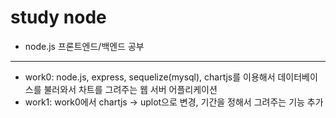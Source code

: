# study node

 - node.js 프론트엔드/백엔드 공부

----------

 - work0: node.js, express, sequelize(mysql), chartjs를 이용해서 데이터베이스를 불러와서 차트를 그려주는 웹 서버 어플리케이션
 - work1: work0에서 chartjs -> uplot으로 변경, 기간을 정해서 그려주는 기능 추가
